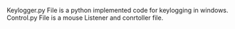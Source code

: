 Keylogger.py File is a python implemented code for keylogging in windows.
Control.py File is a mouse Listener and conrtoller file.
